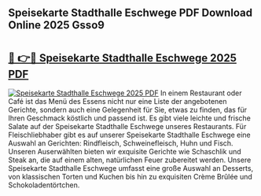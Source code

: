 ## Speisekarte Stadthalle Eschwege PDF Download Online 2025 Gsso9

# <h2><a href="http://gce6zfx.nevu.top/?p=Speisekarte+Stadthalle+Eschwege">🔗 👉🔴 Speisekarte Stadthalle Eschwege 2025 PDF</a></h2>

[![Speisekarte Stadthalle Eschwege 2025 PDF](https://i.imgur.com/dBaPXMq.png)](http://gce6zfx.nevu.top/?p=Speisekarte+Stadthalle+Eschwege)
In einem Restaurant oder Café ist das Menü des Essens nicht nur eine Liste der angebotenen Gerichte, sondern auch eine Gelegenheit für Sie, etwas zu finden, das für Ihren Geschmack köstlich und passend ist. Es gibt viele leichte und frische Salate auf der Speisekarte Stadthalle Eschwege unseres Restaurants. Für Fleischliebhaber gibt es auf unserer Speisekarte Stadthalle Eschwege eine Auswahl an Gerichten: Rindfleisch, Schweinefleisch, Huhn und Fisch. Unseren Auserwählten bieten wir exquisite Gerichte wie Schaschlik und Steak an, die auf einem alten, natürlichen Feuer zubereitet werden. Unsere Speisekarte Stadthalle Eschwege umfasst eine große Auswahl an Desserts, von klassischen Torten und Kuchen bis hin zu exquisiten Crème Brûlée und Schokoladentörtchen.
